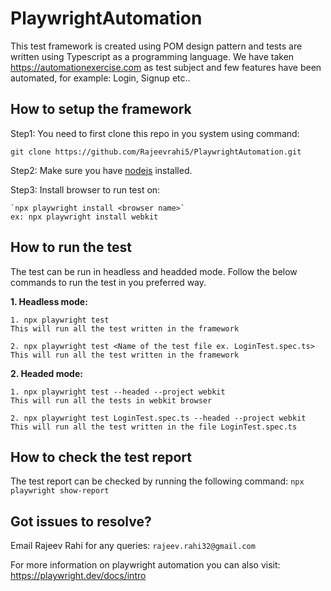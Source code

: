 # PlaywrightAutomation
This test framework is created using POM design pattern and tests are written using Typescript as a programming language.
We have taken https://automationexercise.com as test subject and few features have been automated, for example: Login, Signup etc..

## How to setup the framework
Step1: You need to first clone this repo in you system using command:

  `git clone https://github.com/Rajeevrahi5/PlaywrightAutomation.git`

Step2: Make sure you have [nodejs](https://nodejs.org/en/) installed.

Step3: Install browser to run test on:

    `npx playwright install <browser name>` 
    ex: npx playwright install webkit

## How to run the test
The test can be run in headless and headded mode. Follow the below commands to run the test in you preferred way.

**1. Headless mode:**

    1. npx playwright test 
    This will run all the test written in the framework

    2. npx playwright test <Name of the test file ex. LoginTest.spec.ts> 
    This will run all the test written in the framework

**2. Headed mode:**

    1. npx playwright test --headed --project webkit
    This will run all the tests in webkit browser

    2. npx playwright test LoginTest.spec.ts --headed --project webkit
    This will run all the test written in the file LoginTest.spec.ts

## How to check the test report
The test report can be checked by running the following command:
`npx playwright show-report`

## Got issues to resolve?
Email Rajeev Rahi for any queries:
`rajeev.rahi32@gmail.com`

For more information on playwright automation you can also visit:
https://playwright.dev/docs/intro



